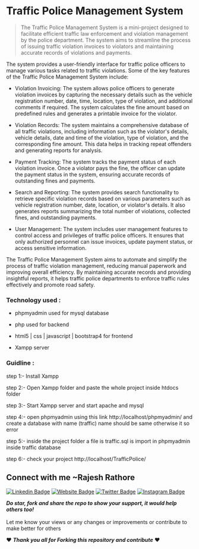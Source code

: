 # Traffic Police Management System
>The Traffic Police Management System is a mini-project designed to facilitate efficient traffic law enforcement and violation management by the police department. The system aims to streamline the process of issuing traffic violation invoices to violators and maintaining accurate records of violations and payments.

The system provides a user-friendly interface for traffic police officers to manage various tasks related to traffic violations. Some of the key features of the Traffic Police Management System include:

- Violation Invoicing: The system allows police officers to generate violation invoices by capturing the necessary details such as the vehicle registration number, date, time, location, type of violation, and additional comments if required. The system calculates the fine amount based on predefined rules and generates a printable invoice for the violator.

- Violation Records: The system maintains a comprehensive database of all traffic violations, including information such as the violator's details, vehicle details, date and time of the violation, type of violation, and the corresponding fine amount. This data helps in tracking repeat offenders and generating reports for analysis.

- Payment Tracking: The system tracks the payment status of each violation invoice. Once a violator pays the fine, the officer can update the payment status in the system, ensuring accurate records of outstanding fines and payments.

- Search and Reporting: The system provides search functionality to retrieve specific violation records based on various parameters such as vehicle registration number, date, location, or violator's details. It also generates reports summarizing the total number of violations, collected fines, and outstanding payments.

- User Management: The system includes user management features to control access and privileges of traffic police officers. It ensures that only authorized personnel can issue invoices, update payment status, or access sensitive information.

The Traffic Police Management System aims to automate and simplify the process of traffic violation management, reducing manual paperwork and improving overall efficiency. By maintaining accurate records and providing insightful reports, it helps traffic police departments to enforce traffic rules effectively and promote road safety.

### Technology used :

- phpmyadmin used for mysql database

- php used for backend

- html5 | css | javascript | bootstrap4 for frontend

- Xampp server

### Guidline :

step 1:- Install Xampp

step 2:- Open Xampp folder and paste the whole project inside htdocs folder

step 3:- Start Xampp server and start apache and mysql

step 4:- open phpmyadmin using this link http://localhost/phpmyadmin/ and create a database with name (traffic) name should be same otherwise it so error

step 5:- inside the project folder a file is traffic.sql is import in phpmyadmin inside traffic database

step 6:- check your project http://localhost/TrafficPolice/


## Connect with me ~Rajesh Rathore

[![Linkedin Badge](https://img.shields.io/badge/-LinkedIn-0e76a8?style=flat-square&logo=Linkedin&logoColor=white)](https://www.linkedin.com/in/rajesh-rathore-0501/)
[![Website Badge](https://img.shields.io/badge/Website-3b5998?style=flat-square&logo=google-chrome&logoColor=white)](https://linktr.ee/rajesh_rathore)
[![Twitter Badge](https://img.shields.io/badge/-Twitter-00acee?style=flat-square&logo=Twitter&logoColor=white)](https://twitter.com/Rajesh946055)
[![Instagram Badge](https://img.shields.io/badge/-Instagram-e4405f?style=flat-square&logo=Instagram&logoColor=white)](https://www.instagram.com/raj_rathod1313/?hl=en)


***Do star, fork and share the repo to show your support, it would help others too!***   <br>
 <br>
 Let me know your views or any changes or improvements or contribute to make better for others 
 
 :heart: ***Thank you all for Forking this repository and contribute***  :heart:
